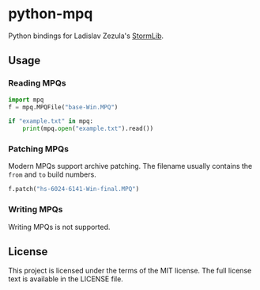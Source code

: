 # python-mpq

Python bindings for Ladislav Zezula's [StormLib](http://zezula.net/en/mpq/stormlib.html).


## Usage

### Reading MPQs

```py
import mpq
f = mpq.MPQFile("base-Win.MPQ")

if "example.txt" in mpq:
	print(mpq.open("example.txt").read())
```

### Patching MPQs

Modern MPQs support archive patching. The filename usually contains the
`from` and `to` build numbers.

```py
f.patch("hs-6024-6141-Win-final.MPQ")
```

### Writing MPQs

Writing MPQs is not supported.


## License

This project is licensed under the terms of the MIT license.
The full license text is available in the LICENSE file.
